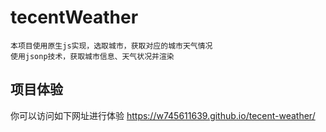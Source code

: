 # tecentWeather
    本项目使用原生js实现，选取城市，获取对应的城市天气情况
    使用jsonp技术，获取城市信息、天气状况并渲染
项目体验
----
你可以访问如下网址进行体验
<a href="https://w745611639.github.io/tecent-weather/">https://w745611639.github.io/tecent-weather/</a>
